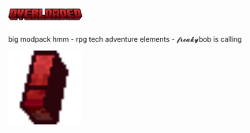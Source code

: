 <a href="https://www.technicpack.net/modpack/overladed.1997825"><img src="https://raw.githubusercontent.com/fyreaken/overloaded/refs/heads/main/overloaded_1.png" alt="overloaded" width="150"></a>

big modpack hmm - rpg tech adventure elements - 𝓯𝓻𝓮𝓪𝓴𝔂bob is calling

<img src="https://raw.githubusercontent.com/fyreaken/overloaded/refs/heads/main/overloaded_icon_32x32.png" alt="overloaded" width="150">

